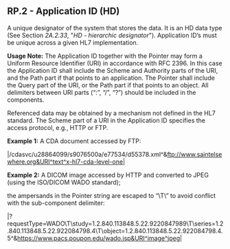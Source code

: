## RP.2 - Application ID (HD)

A unique designator of the system that stores the data. It is an HD data type (See Section _2A.2.33_, "_HD - hierarchic designator_"). Application ID’s must be unique across a given HL7 implementation.

**Usage Note:** The Application ID together with the Pointer may form a Uniform Resource Identifier (URI) in accordance with RFC 2396. In this case the Application ID shall include the Scheme and Authority parts of the URI, and the Path part if that points to an application. The Pointer shall include the Query part of the URI, or the Path part if that points to an object. All delimiters between URI parts (“:”, “/”, “?”) should be included in the components.

Referenced data may be obtained by a mechanism not defined in the HL7 standard. The Scheme part of a URI in the Application ID specifies the access protocol, e.g., HTTP or FTP.

**Example 1:** A CDA document accessed by FTP:

|/cdasvc/u28864099/s9076500a/e77534/d55378.xml\^&ftp://www.saintelsewhere.org&URI^text^x-hl7-cda-level-one|

**Example 2:** A DICOM image accessed by HTTP and converted to JPEG (using the ISO/DICOM WADO standard);

the ampersands in the Pointer string are escaped to “\T\” to avoid conflict with the sub-component delimiter:

|?requestType=WADO\T\study=1.2.840.113848.5.22.9220847989\T\series=1.2.840.113848.5.22.922084798.4\T\object=1.2.840.113848.5.22.922084798.4.5\^&https://www.pacs.poupon.edu/wado.jsp&URI^image^jpeg|
